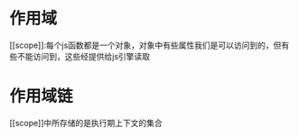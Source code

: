 # 作用域
[[scope]]:每个js函数都是一个对象，对象中有些属性我们是可以访问到的，但有些不能访问到，这些经提供给js引擎读取

# 作用域链
[[scope]]中所存储的是执行期上下文的集合  